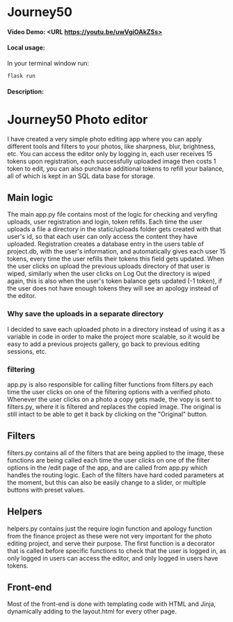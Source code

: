 # Journey50
#### Video Demo:  <URL https://youtu.be/uwVgiOAkZSs>

#### Local usage: 
In your terminal window run:
```
flask run
```

#### Description:
# Journey50 Photo editor
I have created a very simple photo editing app where you can apply different tools and filters to your photos, like sharpness, blur, brightness, etc. You can access the editor only by logging in, each user receives 15 tokens upon registration, each successfully uploaded image then costs 1 token to edit, you can also purchase additional tokens to refill your balance, all of which is kept in an SQL data base for storage.

## Main logic
The main app.py file contains most of the logic for checking and veryfing uploads, user registration and login, token refills.
Each time the user uploads a file a directory in the static/uploads folder gets created with that user's id, so that each user can only access the content they have uploaded.
Registration creates a database entry in the users table of project.db, with the user's information, and automatically gives each user 15 tokens, every time the user refills their tokens this field gets updated.
When the user clicks on upload the previous uploads directory of that user is wiped, similarly when the user clicks on Log Out the directory is wiped again, this is also when the user's token balance gets updated (-1 token), if the user does not have enough tokens they will see an apology instead of the editor.
### Why save the uploads in a separate directory
I decided to save each uploaded photo in a directory instead of using it as a variable in code in order to make the project more scalable, so it would be easy to add a previous projects gallery, go back to previous editing sessions, etc.
### filtering
app.py is also responsible for calling filter functions from filters.py each time the user clicks on one of the filtering options with a verified photo.
Whenever the user clicks on a photo a copy gets made, the vopy is sent to filters.py, where it is filtered and replaces the copied image. The original is still intact to be able to get it back by clicking on the "Original" button.

## Filters
filters.py contains all of the filters that are being applied to the image, these functions are being called each time the user clicks on one of the filter options in the /edit page of the app, and are called from app.py which handles the routing logic.
Each of the filters have hard coded parameters at the moment, but this can also be easily change to a slider, or multiple buttons with preset values.

## Helpers
helpers.py contains just the require login function and apology function from the finance project as these were not very important for the photo editing project, and serve their purpose.
The first function is a decorator that is called before specific functions to check that the user is logged in, as only logged in users can access the editor, and only logged in users have tokens.

## Front-end
Most of the front-end is done with templating code with HTML and Jinja, dynamically adding to the layout.html for every other page.
